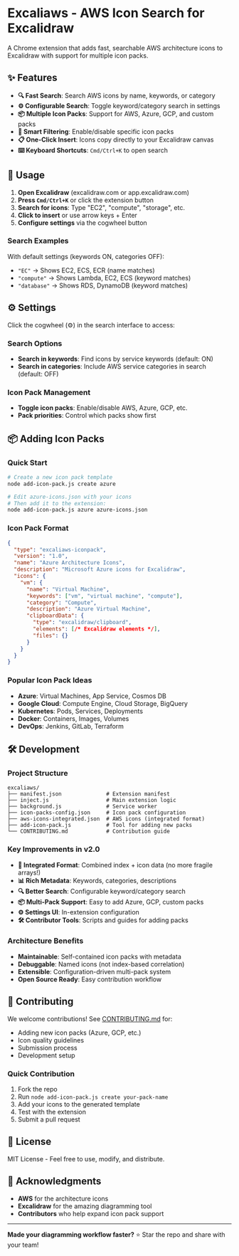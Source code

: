 # Excaliaws - AWS Icon Search for Excalidraw

A Chrome extension that adds fast, searchable AWS architecture icons to Excalidraw with support for multiple icon packs.

## ✨ Features

- **🔍 Fast Search**: Search AWS icons by name, keywords, or category
- **⚙️ Configurable Search**: Toggle keyword/category search in settings
- **📦 Multiple Icon Packs**: Support for AWS, Azure, GCP, and custom packs
- **🎯 Smart Filtering**: Enable/disable specific icon packs
- **📋 One-Click Insert**: Icons copy directly to your Excalidraw canvas
- **⌨️ Keyboard Shortcuts**: `Cmd/Ctrl+K` to open search

## 🚀 Usage

1. **Open Excalidraw** (excalidraw.com or app.excalidraw.com)
2. **Press `Cmd/Ctrl+K`** or click the extension button
3. **Search for icons**: Type "EC2", "compute", "storage", etc.
4. **Click to insert** or use arrow keys + Enter
5. **Configure settings** via the cogwheel button

### Search Examples

With default settings (keywords ON, categories OFF):
- `"EC"` → Shows EC2, ECS, ECR (name matches)
- `"compute"` → Shows Lambda, EC2, ECS (keyword matches)
- `"database"` → Shows RDS, DynamoDB (keyword matches)

## ⚙️ Settings

Click the cogwheel (⚙️) in the search interface to access:

### Search Options
- **Search in keywords**: Find icons by service keywords (default: ON)
- **Search in categories**: Include AWS service categories in search (default: OFF)

### Icon Pack Management
- **Toggle icon packs**: Enable/disable AWS, Azure, GCP, etc.
- **Pack priorities**: Control which packs show first

## 📦 Adding Icon Packs

### Quick Start
```bash
# Create a new icon pack template
node add-icon-pack.js create azure

# Edit azure-icons.json with your icons
# Then add it to the extension:
node add-icon-pack.js azure azure-icons.json
```

### Icon Pack Format
```json
{
  "type": "excaliaws-iconpack",
  "version": "1.0",
  "name": "Azure Architecture Icons",
  "description": "Microsoft Azure icons for Excalidraw",
  "icons": {
    "vm": {
      "name": "Virtual Machine",
      "keywords": ["vm", "virtual machine", "compute"],
      "category": "Compute",
      "description": "Azure Virtual Machine",
      "clipboardData": {
        "type": "excalidraw/clipboard",
        "elements": [/* Excalidraw elements */],
        "files": {}
      }
    }
  }
}
```

### Popular Icon Pack Ideas
- **Azure**: Virtual Machines, App Service, Cosmos DB
- **Google Cloud**: Compute Engine, Cloud Storage, BigQuery  
- **Kubernetes**: Pods, Services, Deployments
- **Docker**: Containers, Images, Volumes
- **DevOps**: Jenkins, GitLab, Terraform

## 🛠 Development

### Project Structure
```
excaliaws/
├── manifest.json              # Extension manifest
├── inject.js                  # Main extension logic
├── background.js              # Service worker
├── icon-packs-config.json     # Icon pack configuration
├── aws-icons-integrated.json  # AWS icons (integrated format)
├── add-icon-pack.js           # Tool for adding new packs
└── CONTRIBUTING.md            # Contribution guide
```

### Key Improvements in v2.0
- **🔗 Integrated Format**: Combined index + icon data (no more fragile arrays!)
- **📊 Rich Metadata**: Keywords, categories, descriptions
- **🔍 Better Search**: Configurable keyword/category search
- **📦 Multi-Pack Support**: Easy to add Azure, GCP, custom packs
- **⚙️ Settings UI**: In-extension configuration
- **🛠 Contributor Tools**: Scripts and guides for adding packs

### Architecture Benefits
- **Maintainable**: Self-contained icon packs with metadata
- **Debuggable**: Named icons (not index-based correlation)
- **Extensible**: Configuration-driven multi-pack system
- **Open Source Ready**: Easy contribution workflow

## 🤝 Contributing

We welcome contributions! See [CONTRIBUTING.md](CONTRIBUTING.md) for:
- Adding new icon packs (Azure, GCP, etc.)
- Icon quality guidelines  
- Submission process
- Development setup

### Quick Contribution
1. Fork the repo
2. Run `node add-icon-pack.js create your-pack-name`
3. Add your icons to the generated template
4. Test with the extension
5. Submit a pull request

## 📄 License

MIT License - Feel free to use, modify, and distribute.

## 🙏 Acknowledgments

- **AWS** for the architecture icons
- **Excalidraw** for the amazing diagramming tool
- **Contributors** who help expand icon pack support

---

**Made your diagramming workflow faster?** ⭐ Star the repo and share with your team!